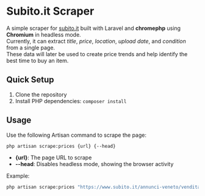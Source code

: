 # Subito.it Scraper



A simple scraper for [subito.it](https://www.subito.it/) built with Laravel and **chromephp** using **Chromium** in headless mode.  
Currently, it can extract *title*, *price*, *location*, *upload date*, and *condition* from a single page.  
These data will later be used to create price trends and help identify the best time to buy an item.


## Quick Setup
1. Clone the repository
2. Install PHP dependencies: `composer install`

## Usage

Use the following Artisan command to scrape the page:

```bash
php artisan scrape:prices {url} {--head}
```
- **{url}**: The page URL to scrape
- **--head**: Disables headless mode, showing the browser activity

Example:
```bash
php artisan scrape:prices "https://www.subito.it/annunci-veneto/vendita/usato/?q=kawasaki%20z800"
``` 

